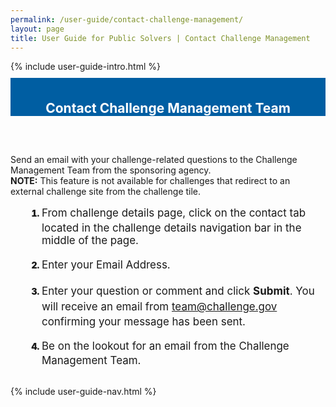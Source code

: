```yaml
---
permalink: /user-guide/contact-challenge-management/
layout: page
title: User Guide for Public Solvers | Contact Challenge Management
---
```

<div class="row">
  <div class="col-sm-12">{% include user-guide-intro.html %}</div>
</div>
<div class="row" style="padding-top: 10px; padding-bottom: 30px;">
  <div class="col-sm-12" style="padding-top: 6px; background-color: #005ea2; color: #ffffff; text-align: center;">
    <h2>Contact Challenge Management Team</h2>
  </div>
</div>
<div class="row">
  <div class="col-sm-7">
    <p>Send an email with your challenge-related questions to the Challenge Management Team from the sponsoring agency.<br><b>NOTE:</b> This feature is not available for challenges that redirect to an external challenge site from the challenge tile.</p>
    <ol style="padding-left: 50px;">
      <li style="font-weight:900;"><span style="font-size: 1.06rem; line-height: 1.5; font-weight: 400;">From challenge details page, click on the contact tab located in the challenge details navigation bar in the middle of the page.</span></li>
      <br>
      <li style="font-weight:900;"><span style="font-size: 1.06rem; line-height: 1.5; font-weight: 400;">Enter your Email Address.</span></li>
      <br>
      <li style="font-weight:900;"><span style="font-size: 1.06rem; line-height: 1.5; font-weight: 400;">Enter your question or comment and click <b>Submit</b>. You will receive an email from <a href="mailto:team@challenge.gov">team@challenge.gov</a> confirming your message has been sent.</span></li>
            <br>
      <li style="font-weight:900;"><span style="font-size: 1.06rem; line-height: 1.5; font-weight: 400;">Be on the lookout for an email from the Challenge Management Team.</span></li>
    </ol>
  </div>
  <div class="col-sm-1">&nbsp;</div>
  <div class="col-sm-4"> {% include user-guide-nav.html %} </div>
</div>
